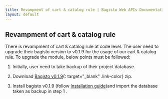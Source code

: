 ```yaml
---
title: Revampment of cart & catalog rule | Bagisto Web APIs Documentation
layout: default
---
```


## Revampment of cart & catalog rule

There is revampment of cart & catalog rule at code level. The user need to upgrade their bagisto version to v0.1.9 for the usage of our cart & catalog rule. To upgrade the module, below points must be followed:

1. Initially, user need to take backup of their project database.

2. Download [Bagisto v0.1.9](https://github.com/bagisto/bagisto/tree/v0.1.9){: target="\_blank" .link-color} zip.

3. Install bagisto v0.1.9 (follow [Installation guide](index.md/#installation))and import the database taken as backup in step 1 .